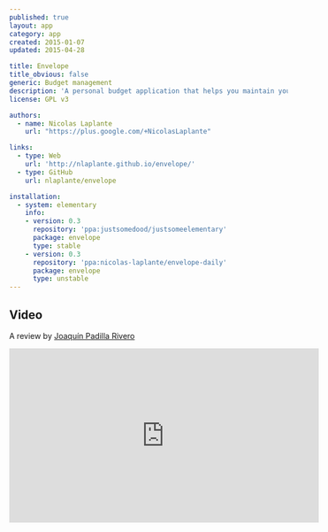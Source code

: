 ```yaml
---
published: true
layout: app
category: app
created: 2015-01-07
updated: 2015-04-28

title: Envelope
title_obvious: false
generic: Budget management
description: 'A personal budget application that helps you maintain your personal budget by using the tried-and-true envelope system. You designate spending categories (envelopes) and distribute your monthly income into them.'
license: GPL v3

authors:
  - name: Nicolas Laplante
    url: "https://plus.google.com/+NicolasLaplante"

links:
  - type: Web
    url: 'http://nlaplante.github.io/envelope/'
  - type: GitHub
    url: nlaplante/envelope

installation:
  - system: elementary
    info:
    - version: 0.3
      repository: 'ppa:justsomedood/justsomeelementary'
      package: envelope
      type: stable
    - version: 0.3
      repository: 'ppa:nicolas-laplante/envelope-daily'
      package: envelope
      type: unstable
---
```

## Video
A review by [Joaquín Padilla Rivero](https://www.youtube.com/channel/UC_im4PuM9ViTNjaUf2cXmgg)

<iframe width="560" height="315" src="https://www.youtube.com/embed/6LhF9qG08X0" frameborder="0" allowfullscreen></iframe>